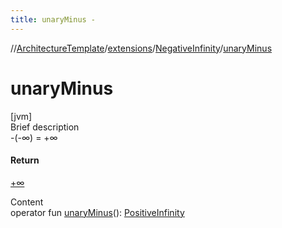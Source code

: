 ```yaml
---
title: unaryMinus -
---
```

//[ArchitectureTemplate](../../index.md)/[extensions](../index.md)/[NegativeInfinity](index.md)/[unaryMinus](unary-minus.md)



# unaryMinus  
[jvm]  
Brief description  
-(-∞) = +∞  
  


#### Return  
[+∞](../-positive-infinity/index.md)  
  
  
Content  
operator fun [unaryMinus](unary-minus.md)(): [PositiveInfinity](../-positive-infinity/index.md)  



